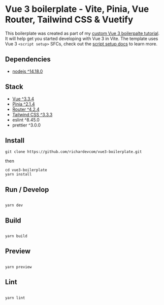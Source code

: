 # Vue 3 boilerplate - Vite, Pinia, Vue Router, Tailwind CSS & Vuetify

This boilerplate was created as part of my [custom Vue 3 boilerpalte tutorial](https://medium.com/@richardevcom/custom-vue3-boilerplate-9635806acde3). It will help get you started developing with Vue 3 in Vite. The template uses Vue 3 `<script setup>` SFCs, check out the [script setup docs](https://v3.vuejs.org/api/sfc-script-setup.html#sfc-script-setup) to learn more.

## Dependencies
- [nodejs ^14.18.0](https://nodejs.org/)

## Stack

- [Vue ^3.3.4](https://vuejs.org/)
- [Pinia ^2.1.4](https://pinia.vuejs.org/)
- [Router ^4.2.4](https://router.vuejs.org/)
- [Tailwind CSS ^3.3.3](https://tailwindcss.com/)
- eslint ^8.45.0
- prettier ^3.0.0

## Install

```
git clone https://github.com/richardevcom/vue3-boilerplate.git
```

then

```
cd vue3-boilerplate
yarn install
```

## Run / Develop

```

yarn dev

```

## Build

```

yarn build

```

## Preview

```

yarn preview

```

## Lint

```

yarn lint

```
